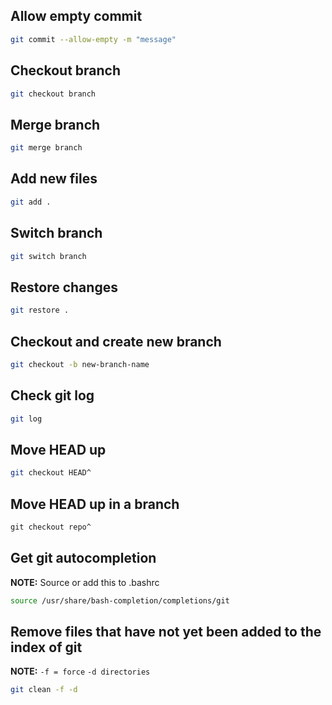 ## Allow empty commit
```bash
git commit --allow-empty -m "message"
```
## Checkout branch
```bash
git checkout branch
```
## Merge branch
```bash 
git merge branch
```
## Add new files
```bash
git add .
```

## Switch branch
```bash
git switch branch
```

## Restore changes
```bash
git restore .
```

## Checkout and create new branch
```bash
git checkout -b new-branch-name
```
## Check git log
```bash
git log
```

## Move HEAD up
```bash
git checkout HEAD^
```

## Move HEAD up in a branch
```bash
git checkout repo^
```

## Get git autocompletion
**NOTE:** Source or add this to .bashrc
```bash
source /usr/share/bash-completion/completions/git
```

## Remove files that have not yet been added to the index of git
**NOTE:** `-f = force` `-d directories`
```bash
git clean -f -d
```